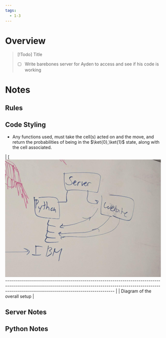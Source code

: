 ```yaml
---
tags:
  - 1-3
---
```

# Overview


> [!Todo] Title
> - [ ] Write barebones server for Ayden to access and see if his code is working

# Notes

## Rules

## Code Styling

- Any functions used, must take the cell(s) acted on and the move, and return the probabilities of being in the $\ket{0},\ket{1}$ state, along with the cell associated.

| [![Image Description](assets/Server%20Diagram.jpg)------------------------------------------------------------------------------------------------------------------------------------------------------------------------------------------------------------------- |
| Diagram of the overall setup                                                                                                                                                                                                                                         |

## Server Notes


## Python Notes